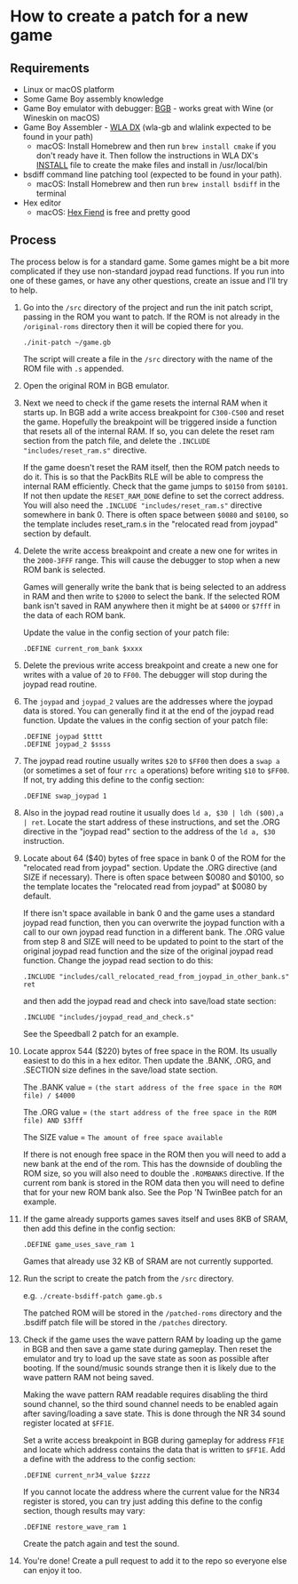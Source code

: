 # How to create a patch for a new game

## Requirements

- Linux or macOS platform
- Some Game Boy assembly knowledge
- Game Boy emulator with debugger: [BGB](http://bgb.bircd.org/) - works great with Wine (or Wineskin on macOS) 
- Game Boy Assembler - [WLA DX](https://github.com/vhelin/wla-dx) (wla-gb and wlalink expected to be found in your path)
  - macOS: Install Homebrew and then run ```brew install cmake``` if you don't ready have it. Then follow the instructions in WLA DX's [INSTALL](https://github.com/vhelin/wla-dx/blob/master/INSTALL) file to create the make files and install in /usr/local/bin
- bsdiff command line patching tool (expected to be found in your path). 
  - macOS: Install Homebrew and then run ```brew install bsdiff``` in the terminal
- Hex editor 
  - macOS: [Hex Fiend](https://github.com/ridiculousfish/HexFiend/releases) is free and pretty good

## Process

The process below is for a standard game.  Some games might be a bit more complicated if they use non-standard joypad read functions.  If you run into one of these games, or have any other questions, create an issue and I'll try to help.


1. Go into the ```/src``` directory of the project and run the init patch script, passing in the ROM you want to patch. If the ROM is not already in the ```/original-roms``` directory then it will be copied there for you.

   ```./init-patch ~/game.gb```

   The script will create a file in the ```/src``` directory with the name of the ROM file with ```.s``` appended.

2. Open the original ROM in BGB emulator.

3. Next we need to check if the game resets the internal RAM when it starts up. In BGB add a write access breakpoint for `C300-C500` and reset the game.  Hopefully the breakpoint will be triggered inside a function that resets all of the internal RAM.  If so, you can delete the reset ram section from the patch file, and delete the ```.INCLUDE "includes/reset_ram.s"``` directive.

   If the game doesn't reset the RAM itself, then the ROM patch needs to do it. This is so that the PackBits RLE will be able to compress the internal RAM efficiently.  Check that the game jumps to ```$0150``` from ```$0101```.  If not then update the ```RESET_RAM_DONE``` define to set the correct address.  You will also need the ```.INCLUDE "includes/reset_ram.s"``` directive somewhere in bank 0. There is often space between ```$0080``` and ```$0100```, so the template includes reset_ram.s in the "relocated read from joypad" section by default.
  
4. Delete the write access breakpoint and create a new one for writes in the ```2000-3FFF``` range. This will cause the debugger to stop when a new ROM bank is selected.  

   Games will generally write the bank that is being selected to an address in RAM and then write to ```$2000``` to select the bank.  If the selected ROM bank isn't saved in RAM anywhere then it might be at ```$4000``` or ```$7fff``` in the data of each ROM bank.

   Update the value in the config section of your patch file:
    
   ```.DEFINE current_rom_bank $xxxx```

5. Delete the previous write access breakpoint and create a new one for writes with a value of ```20``` to ```FF00```.  The debugger will stop during the joypad read routine.

6. The ```joypad``` and ```joypad_2``` values are the addresses where the joypad data is stored.  You can generally find it at the end of the joypad read function. Update the values in the config section of your patch file:

    ```
    .DEFINE joypad $tttt
    .DEFINE joypad_2 $ssss
    ```

7. The joypad read routine usually writes ```$20``` to ```$FF00``` then does a ```swap a``` (or sometimes a set of four ```rrc a``` operations) before writing ```$10``` to ```$FF00```.  If not, try adding this define to the config section:

    ```
    .DEFINE swap_joypad 1
    ```

8. Also in the joypad read routine it usually does ```ld a, $30 | ldh ($00),a | ret```. Locate the start address of these instructions, and set the .ORG directive in the "joypad read" section to the address of the ```ld a, $30``` instruction.

9. Locate about 64 ($40) bytes of free space in bank 0 of the ROM for the "relocated read from joypad" section. Update the .ORG directive (and SIZE if necessary). There is often space between $0080 and $0100, so the template locates the "relocated read from joypad" at $0080 by default.

   If there isn't space available in bank 0 and the game uses a standard joypad read function, then you can overwrite the joypad function with a call to our own joypad read function in a different bank. The .ORG value from step 8 and SIZE will need to be updated to point to the start of the original joypad read function and the size of the original joypad read function.  Change the joypad read section to do this:

   ```
   .INCLUDE "includes/call_relocated_read_from_joypad_in_other_bank.s"
   ret
   ```

   and then add the joypad read and check into save/load state section:

   ```.INCLUDE "includes/joypad_read_and_check.s"```

   See the Speedball 2 patch for an example.

10. Locate approx 544 ($220) bytes of free space in the ROM.  Its usually easiest to do this in a hex editor. Then update the .BANK, .ORG, and .SECTION size defines in the save/load state section. 

    The .BANK value = ```(the start address of the free space in the ROM file) / $4000```

    The .ORG value = ```(the start address of the free space in the ROM file) AND $3fff```
	
	  The SIZE value = ```The amount of free space available```


    If there is not enough free space in the ROM then you will need to add a new bank at the end of the rom.  This has the downside of doubling the ROM size, so you will also need to double the ```.ROMBANKS``` directive.  If the current rom bank is stored in the ROM data then you will need to define that for your new ROM bank also.  See the Pop 'N TwinBee patch for an example.


11. If the game already supports games saves itself and uses 8KB of SRAM, then add this define in the config section:

    ```
    .DEFINE game_uses_save_ram 1
    ```

    Games that already use 32 KB of SRAM are not currently supported.

12. Run the script to create the patch from the ```/src``` directory.

    e.g. ```./create-bsdiff-patch game.gb.s```

	  The patched ROM will be stored in the ```/patched-roms``` directory and the .bsdiff patch file will be stored in the ```/patches``` directory.

13. Check if the game uses the wave pattern RAM by loading up the game in BGB and then save a game state during gameplay.  Then reset the emulator and try to load up the save state as soon as possible after booting.  If the sound/music sounds strange then it is likely due to the wave pattern RAM not being saved.  

    Making the wave pattern RAM readable requires disabling the third sound channel, so the third sound channel needs to be enabled again after saving/loading a save state.  This is done through the NR 34 sound register located at ```$FF1E```.  

    Set a write access breakpoint in BGB during gameplay for address ```FF1E``` and locate which address contains the data that is written to ```$FF1E```.  Add a define with the address to the config section:

    ```
    .DEFINE current_nr34_value $zzzz
    ```

    If you cannot locate the address where the current value for the NR34 register is stored, you can try just adding this define to the config section, though results may vary:

    ```
    .DEFINE restore_wave_ram 1
    ```
    
    Create the patch again and test the sound.

14. You're done! Create a pull request to add it to the repo so everyone else can enjoy it too.

